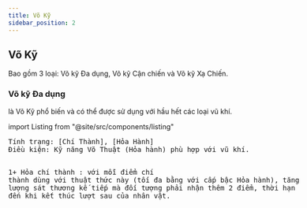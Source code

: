 ```yaml
---
title: Võ Kỹ
sidebar_position: 2
---
```


## Võ Kỹ

Bao gồm 3 loại: Võ kỹ Đa dụng, Võ kỹ Cận chiến và Võ kỹ Xạ Chiến.

### Võ kỹ Đa dụng

là Võ Kỹ phổ biến và có thể được sử dụng với hầu hết các loại vũ khí.

import Listing from "@site/src/components/listing"


<Listing title="Hỏa Khí Thức (Cấp-1)">
Tính trạng: [Chí Thành], [Hỏa Hành]
Điều kiện: Kỹ năng Võ Thuật (Hỏa hành) phù hợp với vũ khí.

<HoaHanhColor>1+ Hỏa chí thành </HoaHanhColor>: với mỗi điểm chí thành dùng với thuật thức này (tối đa bằng với cấp bậc Hỏa hành), tăng lượng sát thương kế tiếp mà đối tượng phải nhận thêm 2 điểm, thời hạn đến khi kết thúc lượt sau của nhân vật.
</Listing>

<!-- <Listing title="Vo ky than thong">asd</Listing> -->

<!-- <Listing title="Vo ky than thong">asd</Listing> -->